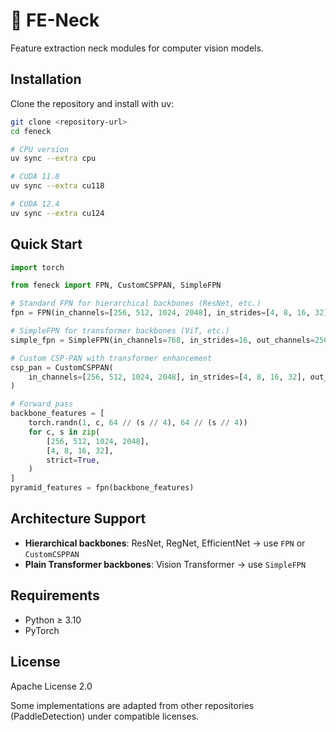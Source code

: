 # 🦊 FE-Neck

Feature extraction neck modules for computer vision models.

## Installation

Clone the repository and install with uv:

```bash
git clone <repository-url>
cd feneck

# CPU version
uv sync --extra cpu

# CUDA 11.8
uv sync --extra cu118

# CUDA 12.4
uv sync --extra cu124
```

## Quick Start

```python
import torch

from feneck import FPN, CustomCSPPAN, SimpleFPN

# Standard FPN for hierarchical backbones (ResNet, etc.)
fpn = FPN(in_channels=[256, 512, 1024, 2048], in_strides=[4, 8, 16, 32], out_channels=256)

# SimpleFPN for transformer backbones (ViT, etc.)
simple_fpn = SimpleFPN(in_channels=768, in_strides=16, out_channels=256, num_levels=5, start_level=2)

# Custom CSP-PAN with transformer enhancement
csp_pan = CustomCSPPAN(
    in_channels=[256, 512, 1024, 2048], in_strides=[4, 8, 16, 32], out_channels=256, use_transformer=True
)

# Forward pass
backbone_features = [
    torch.randn(1, c, 64 // (s // 4), 64 // (s // 4))
    for c, s in zip(
        [256, 512, 1024, 2048],
        [4, 8, 16, 32],
        strict=True,
    )
]
pyramid_features = fpn(backbone_features)
```

## Architecture Support

- **Hierarchical backbones**: ResNet, RegNet, EfficientNet → use `FPN` or `CustomCSPPAN`
- **Plain Transformer backbones**: Vision Transformer → use `SimpleFPN`

## Requirements

- Python ≥ 3.10
- PyTorch

## License

Apache License 2.0

Some implementations are adapted from other repositories (PaddleDetection) under compatible licenses.

